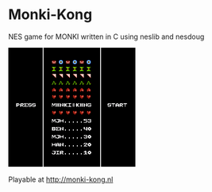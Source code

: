 # Monki-Kong

NES game for MONKI written in C using neslib and nesdoug

![screenshot of title screen](https://raw.githubusercontent.com/mjhagen/Monki-Kong/master/monki_000.png)

Playable at http://monki-kong.nl
